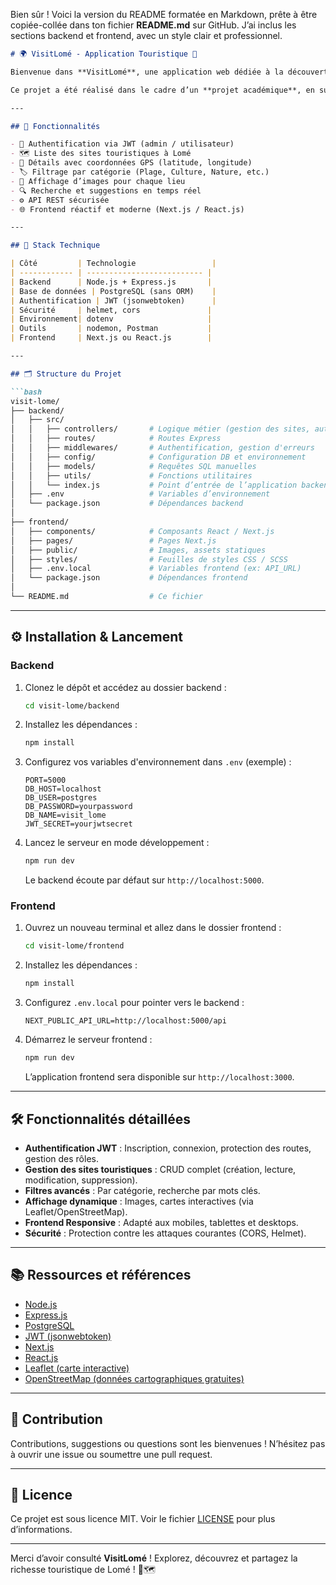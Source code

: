 Bien sûr ! Voici la version du README formatée en Markdown, prête à être copiée-collée dans ton fichier **README.md** sur GitHub. J’ai inclus les sections backend et frontend, avec un style clair et professionnel.

````markdown
# 🌍 VisitLomé - Application Touristique 📍

Bienvenue dans **VisitLomé**, une application web dédiée à la découverte des sites touristiques de la ville de **Lomé**, capitale du **Togo**.

Ce projet a été réalisé dans le cadre d’un **projet académique**, en suivant une architecture simple mais professionnelle, avec des technologies open-source, **sans services payants ni ORM**.

---

## 🚀 Fonctionnalités

- 🔐 Authentification via JWT (admin / utilisateur)
- 🗺️ Liste des sites touristiques à Lomé
- 🧭 Détails avec coordonnées GPS (latitude, longitude)
- 🏷️ Filtrage par catégorie (Plage, Culture, Nature, etc.)
- 📸 Affichage d’images pour chaque lieu
- 🔍 Recherche et suggestions en temps réel
- ⚙️ API REST sécurisée
- 🌐 Frontend réactif et moderne (Next.js / React.js)

---

## 🧱 Stack Technique

| Côté         | Technologie                 |
| ------------ | -------------------------- |
| Backend      | Node.js + Express.js       |
| Base de données | PostgreSQL (sans ORM)    |
| Authentification | JWT (jsonwebtoken)      |
| Sécurité     | helmet, cors               |
| Environnement| dotenv                     |
| Outils       | nodemon, Postman           |
| Frontend     | Next.js ou React.js        |

---

## 🗂️ Structure du Projet

```bash
visit-lome/
├── backend/
│   ├── src/
│   │   ├── controllers/       # Logique métier (gestion des sites, auth, etc.)
│   │   ├── routes/            # Routes Express
│   │   ├── middlewares/       # Authentification, gestion d'erreurs
│   │   ├── config/            # Configuration DB et environnement
│   │   ├── models/            # Requêtes SQL manuelles
│   │   ├── utils/             # Fonctions utilitaires
│   │   └── index.js           # Point d’entrée de l’application backend
│   ├── .env                   # Variables d’environnement
│   └── package.json           # Dépendances backend
│
├── frontend/
│   ├── components/            # Composants React / Next.js
│   ├── pages/                 # Pages Next.js
│   ├── public/                # Images, assets statiques
│   ├── styles/                # Feuilles de styles CSS / SCSS
│   ├── .env.local             # Variables frontend (ex: API_URL)
│   └── package.json           # Dépendances frontend
│
└── README.md                  # Ce fichier
````

---

## ⚙️ Installation & Lancement

### Backend

1. Clonez le dépôt et accédez au dossier backend :

   ```bash
   cd visit-lome/backend
   ```
2. Installez les dépendances :

   ```bash
   npm install
   ```
3. Configurez vos variables d'environnement dans `.env` (exemple) :

   ```
   PORT=5000
   DB_HOST=localhost
   DB_USER=postgres
   DB_PASSWORD=yourpassword
   DB_NAME=visit_lome
   JWT_SECRET=yourjwtsecret
   ```
4. Lancez le serveur en mode développement :

   ```bash
   npm run dev
   ```

   Le backend écoute par défaut sur `http://localhost:5000`.

### Frontend

1. Ouvrez un nouveau terminal et allez dans le dossier frontend :

   ```bash
   cd visit-lome/frontend
   ```
2. Installez les dépendances :

   ```bash
   npm install
   ```
3. Configurez `.env.local` pour pointer vers le backend :

   ```
   NEXT_PUBLIC_API_URL=http://localhost:5000/api
   ```
4. Démarrez le serveur frontend :

   ```bash
   npm run dev
   ```

   L’application frontend sera disponible sur `http://localhost:3000`.

---

## 🛠️ Fonctionnalités détaillées

* **Authentification JWT** : Inscription, connexion, protection des routes, gestion des rôles.
* **Gestion des sites touristiques** : CRUD complet (création, lecture, modification, suppression).
* **Filtres avancés** : Par catégorie, recherche par mots clés.
* **Affichage dynamique** : Images, cartes interactives (via Leaflet/OpenStreetMap).
* **Frontend Responsive** : Adapté aux mobiles, tablettes et desktops.
* **Sécurité** : Protection contre les attaques courantes (CORS, Helmet).

---

## 📚 Ressources et références

* [Node.js](https://nodejs.org/)
* [Express.js](https://expressjs.com/)
* [PostgreSQL](https://www.postgresql.org/)
* [JWT (jsonwebtoken)](https://github.com/auth0/node-jsonwebtoken)
* [Next.js](https://nextjs.org/)
* [React.js](https://reactjs.org/)
* [Leaflet (carte interactive)](https://leafletjs.com/)
* [OpenStreetMap (données cartographiques gratuites)](https://www.openstreetmap.org/)

---

## 🤝 Contribution

Contributions, suggestions ou questions sont les bienvenues !
N’hésitez pas à ouvrir une issue ou soumettre une pull request.

---

## 📄 Licence

Ce projet est sous licence MIT. Voir le fichier [LICENSE](LICENSE) pour plus d’informations.

---

Merci d’avoir consulté **VisitLomé** !
Explorez, découvrez et partagez la richesse touristique de Lomé ! 🌴🗺️

```
